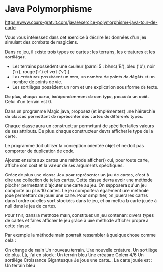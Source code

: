 # Java Polymorphisme

https://www.cours-gratuit.com/java/exercice-polymorphisme-java-tour-de-carte

Vous vous intéressez dans cet exercice à décrire les données d'un jeu simulant des combats de magiciens.

Dans ce jeu, il existe trois types de cartes : les terrains, les créatures et les sortilèges.

- Les terrains possèdent une couleur (parmi 5 : blanc('B'), bleu ('b'), noir ('n'), rouge ('r') et vert ('v').)
- Les créatures possèdent un nom, un nombre de points de dégâts et un nombre de points de vie.
- Les sortilèges possèdent un nom et une explication sous forme de texte.

De plus, chaque carte, indépendamment de son type, possède un coût. Celui d'un terrain est 0.

Dans un programme Magic.java, proposez (et implémentez) une hiérarchie de classes permettant de représenter des cartes de différents types.

Chaque classe aura un constructeur permettant de spécifier la/les valeurs de ses attributs. De plus, chaque constructeur devra afficher le type de la carte.

Le programme doit utiliser la conception orientée objet et ne doit pas comporter de duplication de code.

Ajoutez ensuite aux cartes une méthode afficher() qui, pour toute carte, affiche son coût et la valeur de ses arguments spécifiques.

Créez de plus une classe Jeu pour représenter un jeu de cartes, c'est-à-dire une collection de telles cartes.
Cette classe devra avoir une méthode piocher permettant d'ajouter une carte au jeu. On supposera qu'un jeu comporte au plus 10 cartes. Le jeu comportera également une méthode joue permettant de jouer une carte. Pour simplifier, on jouera les cartes dans l'ordre où elles sont stockées dans le jeu, et on mettra la carte jouée à null dans le jeu de cartes.

Pour finir, dans la méthode main, constituez un jeu contenant divers types de cartes et faites afficher le jeu grâce à une méthode afficher propre à cette classe.

Par exemple la méthode main pourrait ressembler à quelque chose comme cela  :

On change de main
Un nouveau terrain.
Une nouvelle créature.
Un sortilège de plus.
Là, j'ai en stock :
Un terrain bleu
Une créature Golem 4/6
Un sortilège Croissance Gigantesque
Je joue une carte...
La carte jouée est :
Un terrain bleu